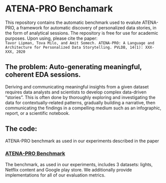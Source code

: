 # ATENA-PRO Benchamark
This repository contains the automatic benchmark used to evalute ATENA-PRO,  a framework for automatic discovery of personalized data stories, in the form of analytical
sessions. The repository is free for use for academic purposes. Upon using, please cite the paper:</br>
```Tavor Lipman, Tova Milo, and Amit Somech. ATENA-PRO: A Language and Architecture for Personalized Data Storytelling. PVLDB, 14(1): XXX-XXX, 2020```

## The problem: Auto-generating meaningful, coherent EDA sessions.
Deriving and communicating meaningful insights from a given dataset requires data analysts and scientists to develop complex data-driven “stories”. This is often done by thoroughly exploring and investigating the data for contextually-related patterns, gradually building a narrative, then communicating the findings in a compelling medium such as an infographic, report, or a scientific notebook.

## The code:
ATENA-PRO benchmark as used in our experiments described in the paper

### [ATENA-PRO Benchmark](benchmark)
The benchmark, as used in our experiments, includes 3 datasets: lights, Netflix content and Google play store.
We additionally provide implementations for all of our evaluation metrics. 
